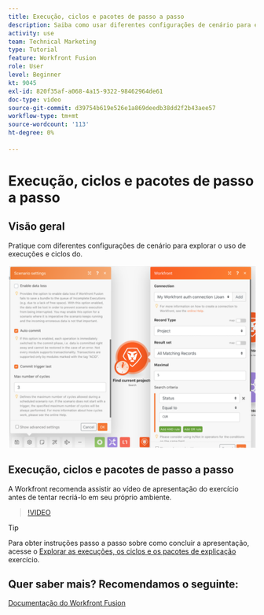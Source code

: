 ```yaml
---
title: Execução, ciclos e pacotes de passo a passo
description: Saiba como usar diferentes configurações de cenário para explorar o uso de execuções e ciclos no [!DNL Adobe Workfront Fusion].
activity: use
team: Technical Marketing
type: Tutorial
feature: Workfront Fusion
role: User
level: Beginner
kt: 9045
exl-id: 820f35af-a068-4a15-9322-98462964de61
doc-type: video
source-git-commit: d39754b619e526e1a869deedb38dd2f2b43aee57
workflow-type: tm+mt
source-wordcount: '113'
ht-degree: 0%

---
```


# Execução, ciclos e pacotes de passo a passo

## Visão geral

Pratique com diferentes configurações de cenário para explorar o uso de execuções e ciclos do.

![Uma imagem das configurações de execuções e ciclos](assets/execution-history-and-scheduling-6.png)

## Execução, ciclos e pacotes de passo a passo

A Workfront recomenda assistir ao vídeo de apresentação do exercício antes de tentar recriá-lo em seu próprio ambiente.

>[!VIDEO](https://video.tv.adobe.com/v/335286/?quality=12)

>[!TIP]
>
>Para obter instruções passo a passo sobre como concluir a apresentação, acesse o [Explorar as execuções, os ciclos e os pacotes de explicação](https://experienceleague.adobe.com/docs/workfront-learn/tutorials-workfront/fusion/exercises/exploring-runs-cycles-and-bundles.html?lang=en) exercício.


## Quer saber mais? Recomendamos o seguinte:

[Documentação do Workfront Fusion](https://experienceleague.adobe.com/docs/workfront/using/adobe-workfront-fusion/workfront-fusion-2.html?lang=en)
